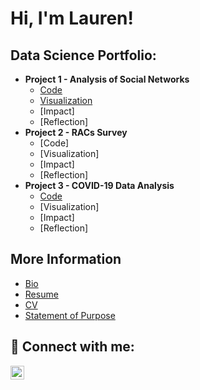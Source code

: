 <h1>Hi, I'm Lauren! <br/><a></a></h1>

<h2>Data Science Portfolio:</h2>

- <b>Project 1 -  Analysis of Social Networks </b>
  - [Code](https://github.com/LaurenFowler2/ERGMs_Project/tree/main)
  - [Visualization](https://github.com/LaurenFowler2/ERGM_Vis)
  - [Impact]
  - [Reflection]
- <b>Project 2 - RACs Survey </b>
  - [Code]
  - [Visualization]
  - [Impact]
  - [Reflection]
- <b>Project 3 - COVID-19 Data Analysis</b>
  - [Code](https://github.com/joshmadakor1/Algorithms-Practice)
  - [Visualization]
  - [Impact]
  - [Reflection]

<h2>More Information</h2>

- [Bio](https://www.youtube.com/watch?v=a83ASGn_V_s)
- [Resume](https://www.youtube.com/watch?v=uHy3oM7NnoU)
- [CV](https://www.youtube.com/watch?v=N-L9hklSlNk)
- [Statement of Purpose](https://www.youtube.com/watch?v=OfvdQeh79s0)

<h2> 🤳 Connect with me:</h2>

[<img align="left" alt="LaurenFowler | LinkedIn" width="22px" src="https://cdn.jsdelivr.net/npm/simple-icons@v3/icons/linkedin.svg" />][linkedin]

[linkedin]: https://www.linkedin.com/in/lauren-fowler-40441b204/

